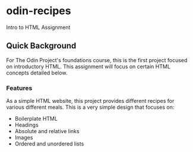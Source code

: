 # odin-recipes
Intro to HTML Assignment

## Quick Background
For The Odin Project's foundations course, this is the first project focused on introductory HTML. This assignment will focus on certain HTML concepts detailed below. 

### Features
As a simple HTML website, this project provides different recipes for various different meals. This is a very simple design that focuses on:

* Boilerplate HTML
* Headings
* Absolute and relative links
* Images
* Ordered and unordered lists